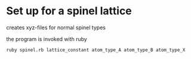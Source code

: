 # Set up for a spinel lattice
creates xyz-files for normal spinel types

the program is invoked with ruby

    ruby spinel.rb lattice_constant atom_type_A atom_type_B atom_type_X
